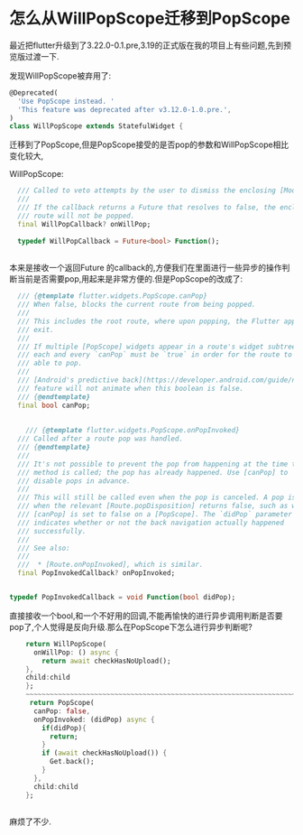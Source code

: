 # 怎么从WillPopScope迁移到PopScope

 最近把flutter升级到了3.22.0-0.1.pre,3.19的正式版在我的项目上有些问题,先到预览版过渡一下.

发现WillPopScope被弃用了:

```dart
@Deprecated(
  'Use PopScope instead. '
  'This feature was deprecated after v3.12.0-1.0.pre.',
)
class WillPopScope extends StatefulWidget {
```

迁移到了PopScope,但是PopScope接受的是否pop的参数和WillPopScope相比变化较大,

WillPopScope:

```dart
  /// Called to veto attempts by the user to dismiss the enclosing [ModalRoute].
  ///
  /// If the callback returns a Future that resolves to false, the enclosing
  /// route will not be popped.
  final WillPopCallback? onWillPop;
  
  typedef WillPopCallback = Future<bool> Function();
  
```

本来是接收一个返回Future<bool> 的callback的,方便我们在里面进行一些异步的操作判断当前是否需要pop,用起来是非常方便的.但是PopScope的改成了:

```dart
  /// {@template flutter.widgets.PopScope.canPop}
  /// When false, blocks the current route from being popped.
  ///
  /// This includes the root route, where upon popping, the Flutter app would
  /// exit.
  ///
  /// If multiple [PopScope] widgets appear in a route's widget subtree, then
  /// each and every `canPop` must be `true` in order for the route to be
  /// able to pop.
  ///
  /// [Android's predictive back](https://developer.android.com/guide/navigation/predictive-back-gesture)
  /// feature will not animate when this boolean is false.
  /// {@endtemplate}
  final bool canPop;
  
  
    /// {@template flutter.widgets.PopScope.onPopInvoked}
  /// Called after a route pop was handled.
  /// {@endtemplate}
  ///
  /// It's not possible to prevent the pop from happening at the time that this
  /// method is called; the pop has already happened. Use [canPop] to
  /// disable pops in advance.
  ///
  /// This will still be called even when the pop is canceled. A pop is canceled
  /// when the relevant [Route.popDisposition] returns false, such as when
  /// [canPop] is set to false on a [PopScope]. The `didPop` parameter
  /// indicates whether or not the back navigation actually happened
  /// successfully.
  ///
  /// See also:
  ///
  ///  * [Route.onPopInvoked], which is similar.
  final PopInvokedCallback? onPopInvoked;


typedef PopInvokedCallback = void Function(bool didPop);
```

直接接收一个bool,和一个不好用的回调,不能再愉快的进行异步调用判断是否要pop了,个人觉得是反向升级.那么在PopScope下怎么进行异步判断呢?

```dart
    return WillPopScope(
      onWillPop: () async {
        return await checkHasNoUpload();
 	},
 	child:child
 	};
 	~~~~~~~~~~~~~~~~~~~~~~~~~~~~~~~~~~~~~~~~~~~~~~~~~~~~~~~~~~~~~~~~~~~~~~~~~~~~~~~~~~~~~~~~~~
 	 return PopScope(
      canPop: false,
      onPopInvoked: (didPop) async {
        if(didPop){
          return;
        }
        if (await checkHasNoUpload()) {
          Get.back();
        }
      },
      child:child
 	};
 	
```

麻烦了不少.